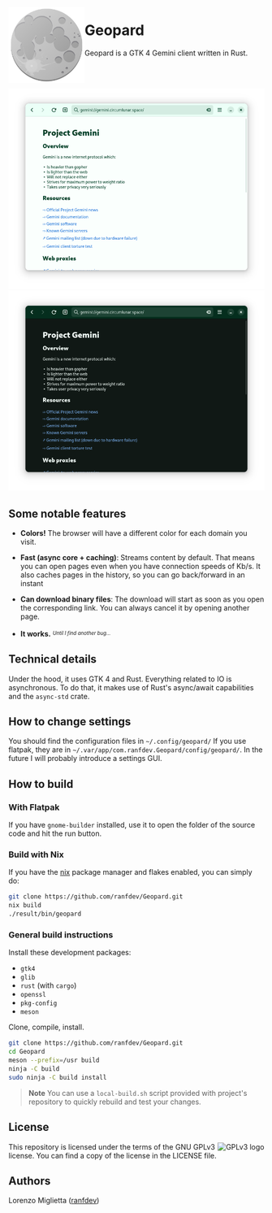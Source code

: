 <img src="data/icons/hicolor/scalable/apps/com.ranfdev.Geopard.svg" align="left" height="150px" vspace="10px">

Geopard
=======

Geopard is a GTK 4 Gemini client written in Rust.

<br>

![4-light](data/screenshots/4-light.png#gh-light-mode-only)
![4-dark](data/screenshots/4-dark.png#gh-dark-mode-only)

## Some notable features
- **Colors!**
  The browser will have a different color for each domain you visit.

- **Fast (async core + caching)**:
  Streams content by default. That means you can open pages even when you have
  connection speeds of Kb/s.
  It also caches pages in the history, so you can go back/forward in an instant

- **Can download binary files**:
  The download will start as soon as you open the corresponding link.
  You can always cancel it by opening another page.

- **It works.** <sup><sub>_Until I find another bug..._</sub></sup>

## Technical details
Under the hood, it uses GTK 4 and Rust. Everything related to IO is asynchronous.
To do that, it makes use of Rust's async/await capabilities and the `async-std` crate.

## How to change settings
You should find the configuration files in `~/.config/geopard/`
If you use flatpak, they are in `~/.var/app/com.ranfdev.Geopard/config/geopard/`.
In the future I will probably introduce a settings GUI.

## How to build

### With Flatpak
If you have `gnome-builder` installed, use it to open the folder of the source code and hit the run button.

### Build with Nix
If you have the [nix](https://nixos.org/) package manager and flakes enabled, you can simply do:

```sh
git clone https://github.com/ranfdev/Geopard.git
nix build
./result/bin/geopard
```

### General build instructions
Install these development packages:
- `gtk4`
- `glib`
- `rust` (with `cargo`)
- `openssl`
- `pkg-config`
- `meson`

Clone, compile, install.

```sh
git clone https://github.com/ranfdev/Geopard.git
cd Geopard
meson --prefix=/usr build
ninja -C build
sudo ninja -C build install
```

> **Note**
> You can use a `local-build.sh` script provided with project's repository to quickly rebuild and test your changes.

## License
<p>
<img src="https://www.gnu.org/graphics/gplv3-with-text-136x68.png" alt="GPLv3 logo" align="right">
This repository is licensed under the terms of the GNU GPLv3 license. You can find a copy of the license in the LICENSE file.
</p>

## Authors
Lorenzo Miglietta ([ranfdev](https://ranfdev.com))
